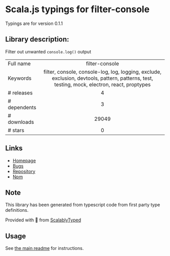 
# Scala.js typings for filter-console

Typings are for version 0.1.1

## Library description:
Filter out unwanted `console.log()` output

|                    |                 |
| ------------------ | :-------------: |
| Full name          | filter-console |
| Keywords           | filter, console, console-log, log, logging, exclude, exclusion, devtools, pattern, patterns, test, testing, mock, electron, react, proptypes |
| # releases         | 4 |
| # dependents       | 3 |
| # downloads        | 29049 |
| # stars            | 0 |

## Links
- [Homepage](https://github.com/sindresorhus/filter-console#readme)
- [Bugs](https://github.com/sindresorhus/filter-console/issues)
- [Repository](https://github.com/sindresorhus/filter-console)
- [Npm](https://www.npmjs.com/package/filter-console)
    


## Note
This library has been generated from typescript code from first party type definitions.

Provided with :purple_heart: from [ScalablyTyped](https://github.com/oyvindberg/ScalablyTyped)

## Usage
See [the main readme](../../readme.md) for instructions.


